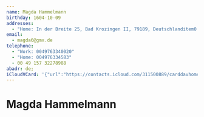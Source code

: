 ```yaml
---
name: Magda Hammelmann
birthday: 1604-10-09
addresses:
  - "Home: In der Breite 25, Bad Krozingen II, 79189, Deutschlanditem0.X"
email:
  - magda6@gmx.de
telephone:
  - "Work: 0049763340020"
  - "Home: 004976334583"
  - 00 49 157 32278988
abadr: de;
iCloudVCard: '{"url":"https://contacts.icloud.com/311500889/carddavhome/card/NDQ0Ny0wN0UxMDYxNC0wMEIyLTEzMzQtRkYwQi0wMDc0Rg==.vcf","etag":"\"kmfhcnbd\"","data":"BEGIN:VCARD\r\nVERSION:3.0\r\nFN:\r\nN:Hammelmann;Magda;;;\r\nUID:4447-07E10614-00B2-1334-FF0B-0074F\r\nBDAY;VALUE=date:1604-10-09\r\nADR;TYPE=HOME:;;In der Breite 25;Bad Krozingen II;;79189;Deutschlanditem0.X\r\n ;\r\nPRODID:-//Apple Inc.//Apple WebDAV Outlook Store 4.8.26//ENX-APPLE-OL-MAPPI\r\n NG-INFO:1\r\nREV:2025-04-03T22:13:57Z\r\nORG:;\r\nEMAIL:magda6@gmx.de\r\nTEL;TYPE=WORK:0049763340020\r\nTEL;TYPE=HOME:004976334583\r\nTEL;TYPE=CELL:00 49 157 32278988\r\n-ABADR:de;\r\n-ABADR:de;\r\nitem0.X-ABADR:de\r\nEND:VCARD"}'
---
```

# Magda Hammelmann